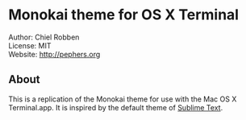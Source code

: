 Monokai theme for OS X Terminal
===============================
Author: Chiel Robben  
License: MIT  
Website: http://pephers.org

About
-----
This is a replication of the Monokai theme for use with the Mac OS X Terminal.app. It is inspired by the default theme of [Sublime Text](http://www.sublimetext.com).
